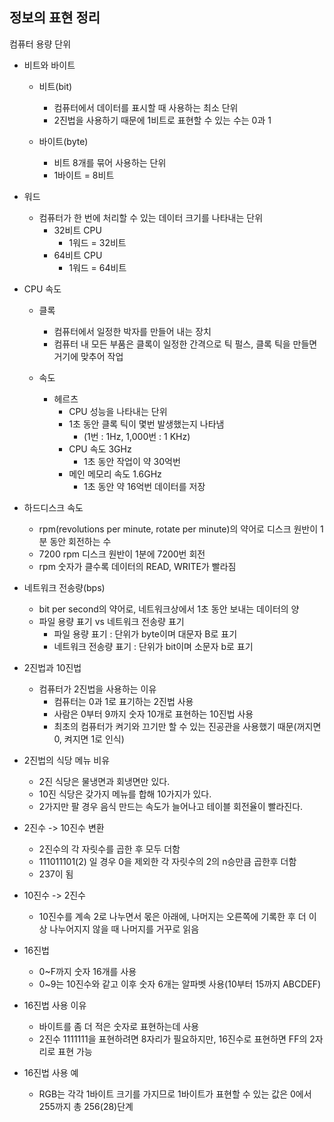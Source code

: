 ## 정보의 표현 정리

컴퓨터 용량 단위

- 비트와 바이트
  - 비트(bit)
    - 컴퓨터에서 데이터를 표시할 때 사용하는 최소 단위
    - 2진법을 사용하기 때문에 1비트로 표현할 수 있는 수는 0과 1
  
  - 바이트(byte)
    - 비트 8개를 묶어 사용하는 단위
    - 1바이트 = 8비트

- 워드
  - 컴퓨터가 한 번에 처리할 수 있는 데이터 크기를 나타내는 단위
    - 32비트 CPU
      - 1워드 = 32비트
    - 64비트 CPU
      - 1워드 = 64비트

- CPU 속도
  - 클록
    - 컴퓨터에서 일정한 박자를 만들어 내는 장치
    - 컴퓨터 내 모든 부품은 클록이 일정한 간격으로 틱 펄스, 클록 틱을 만들면 거기에 맞추어 작업
  
  - 속도
    - 헤르츠
      - CPU 성능을 나타내는 단위
      - 1초 동안 클록 틱이 몇번 발생했는지 나타냄
        - (1번 : 1Hz, 1,000번 : 1 KHz)
      - CPU 속도 3GHz
        - 1초 동안 작업이 약 30억번
      - 메인 메모리 속도 1.6GHz
        - 1초 동안 약 16억번 데이터를 저장
- 하드디스크 속도
  - rpm(revolutions per minute, rotate per minute)의 약어로 디스크 원반이 1분 동안 회전하는 수
  - 7200 rpm 디스크 원반이 1분에 7200번 회전
  - rpm 숫자가 클수록 데이터의 READ, WRITE가 빨라짐
  
- 네트워크 전송량(bps)
  - bit per second의 약어로, 네트워크상에서 1초 동안 보내는 데이터의 양
  - 파일 용량 표기 vs 네트워크 전송량 표기
    - 파일 용량 표기 : 단위가 byte이며 대문자 B로 표기
    - 네트워크 전송량 표기 : 단위가 bit이며 소문자 b로 표기
    
- 2진법과 10진법
  - 컴퓨터가 2진법을 사용하는 이유
    - 컴퓨터는 0과 1로 표기하는 2진법 사용
    - 사람은 0부터 9까지 숫자 10개로 표현하는 10진법 사용
    - 최초의 컴퓨터가 켜기와 끄기만 할 수 있는 진공관을 사용했기 때문(꺼지면 0, 켜지면 1로 인식)

- 2진법의 식당 메뉴 비유
  - 2진 식당은 물냉면과 회냉면만 있다.
  - 10진 식당은 갖가지 메뉴를 합해 10가지가 있다.
  - 2가지만 팔 경우 음식 만드는 속도가 늘어나고 테이블 회전율이 빨라진다.
  
- 2진수 -> 10진수 변환
  - 2진수의 각 자릿수를 곱한 후 모두 더함
  - 111011101(2) 일 경우 0을 제외한 각 자릿수의 2의 n승만큼 곱한후 더함
  - 237이 됨

- 10진수 -> 2진수
  - 10진수를 계속 2로 나누면서 몫은 아래에, 나머지는 오른쪽에 기록한 후 더 이상 나누어지지 않을 때
  나머지를 거꾸로 읽음
  
- 16진법
  - 0~F까지 숫자 16개를 사용
  - 0~9는 10진수와 같고 이후 숫자 6개는 알파벳 사용(10부터 15까지 ABCDEF)

- 16진법 사용 이유
  - 바이트를 좀 더 적은 숫자로 표현하는데 사용
  - 2진수 1111111을 표현하려면 8자리가 필요하지만, 16진수로 표현하면 FF의 2자리로 표현 가능
  
- 16진법 사용 예
  - RGB는 각각 1바이트 크기를 가지므로 1바이트가 표현할 수 있는 값은 0에서 255까지 총 256(28)단계